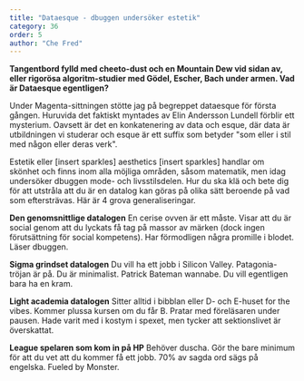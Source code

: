 ```yaml
---
title: "Dataesque - dbuggen undersöker estetik"
category: 36
order: 5
author: "Che Fred"
---
```

**Tangentbord fylld med cheeto-dust och en Mountain Dew vid sidan av, eller rigorösa algoritm-studier med Gödel, Escher, Bach under armen. Vad är Dataesque egentligen?**


Under Magenta-sittningen stötte jag på begreppet dataesque för första gången. Huruvida det faktiskt myntades av Elin Andersson Lundell förblir ett mysterium. Oavsett är det en konkatenering av data och esque, där data är utbildningen vi studerar och esque är ett suffix som betyder "som eller i stil med någon eller deras verk".

Estetik eller [insert sparkles] aesthetics [insert sparkles] handlar om skönhet och finns inom alla möjliga områden, såsom matematik, men idag undersöker dbuggen mode- och livsstilsdelen. Hur du ska klä och bete dig för att utstråla att du är en datalog kan göras på olika sätt beroende på vad som eftersträvas. Här är 4 grova generaliseringar.

**Den genomsnittlige datalogen**
En cerise ovven är ett måste. Visar att du är social genom att du lyckats få tag på massor av märken (dock ingen förutsättning för social kompetens). Har förmodligen några promille i blodet. Läser dbuggen.

**Sigma grindset datalogen**
Du vill ha ett jobb i Silicon Valley. Patagonia-tröjan är på. Du är minimalist. Patrick Bateman wannabe. Du vill egentligen bara ha en kram.

**Light academia datalogen**
Sitter alltid i bibblan eller D- och E-huset for the vibes. Kommer plussa kursen om du får B. Pratar med föreläsaren under pausen. Hade varit med i kostym i spexet, men tycker att sektionslivet är överskattat.

**League spelaren som kom in på HP**
Behöver duscha. Gör the bare minimum för att du vet att du kommer få ett jobb. 70% av sagda ord sägs på engelska. Fueled by Monster.
